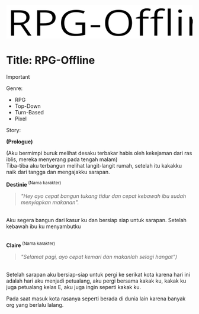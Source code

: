 ![](asset/title.svg)

# Title: RPG-Offline

>[!IMPORTANT]
>Genre:
>+ RPG
>+ Top-Down
>+ Turn-Based
>+ Pixel

Story:

__(Prologue)__

(Aku bermimpi buruk melihat desaku terbakar habis oleh kekejaman dari ras iblis, mereka menyerang pada tengah malam)
<br>Tiba-tiba aku terbangun melihat langit-langit rumah, setelah itu kakakku naik dari tangga dan mengajakku sarapan.

<b>Destinie</b><sup> (Nama karakter)</sup><br>

>_"Hey ayo cepat bangun tukang tidur dan cepat kebawah ibu sudah menyiapkan makanan"._

<br>Aku segera bangun dari kasur ku dan bersiap siap untuk sarapan.
Setelah kebawah ibu ku menyambutku

<br><b>Claire</b><sup> (Nama karakter)</sup>

>_"Selamat pagi, ayo cepat kemari dan makanlah selagi hangat")_

<br>Setelah sarapan aku bersiap-siap untuk pergi ke serikat kota karena hari ini adalah hari aku menjadi petualang, aku pergi bersama kakak ku, kakak ku juga petualang kelas E, aku juga ingin seperti kakak ku.

Pada saat masuk kota rasanya seperti berada di dunia lain karena banyak org yang berlalu lalang.
